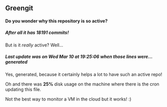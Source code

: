 ## Greengit

#### Do you wonder why this repository is so active?

##### After all it has 18191 commits!

But is it *really* active? Well...

##### Last update was on Wed Mar 10 at 19:25:06 when those lines were... generated

Yes, generated, because it certainly helps a lot to have such an active repo!

Oh and there was **25%** disk usage on the machine
where there is the cron updating this file.

Not the best way to monitor a VM in the cloud but it works! :)
